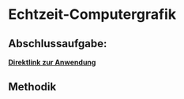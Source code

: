# Echtzeit-Computergrafik

## Abschlussaufgabe: 

**[Direktlink zur Anwendung](https://tobias-bodmer.github.io/Echtzeit-Computergrafik/Abschluss/)**

## Methodik

